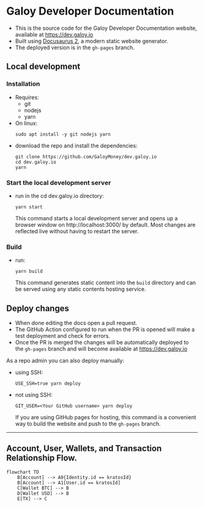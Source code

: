 # Galoy Developer Documentation
* This is the source code for the Galoy Developer Documentation website, available at https://dev.galoy.io
* Built using [Docusaurus 2](https://docusaurus.io/), a modern static website generator.
* The deployed version is in the `gh-pages` branch.

## Local development
### Installation
* Requires:
  * git
  * nodejs
  * yarn
* On linux:
  ```
  sudo apt install -y git nodejs yarn
  ```
* download the repo and install the dependencies:
  ```
  git clone https://github.com/GaloyMoney/dev.galoy.io
  cd dev.galoy.io
  yarn
  ```
### Start the local development server
* run in the cd dev.galoy.io directory:
  ```
  yarn start
  ```
  This command starts a local development server and opens up a browser window on http://localhost:3000/ by default. Most changes are reflected live without having to restart the server.

### Build
* run:
  ```
  yarn build
  ```
  This command generates static content into the `build` directory and can be served using any static contents hosting service.

## Deploy changes
* When done editing the docs open a pull request.
* The GitHub Action configured to run when the PR is opened will make a test deployment and check for errors.
* Once the PR is merged the changes will be automatically deployed to the `gh-pages` branch and will become available at https://dev.galoy.io

As a repo admin you can also deploy manually:
* using SSH:
  ```
  USE_SSH=true yarn deploy
  ```

* not using SSH:
  ```
  GIT_USER=<Your GitHub username> yarn deploy
  ```
  If you are using GitHub pages for hosting, this command is a convenient way to build the website and push to the `gh-pages` branch.

---
Account, User, Wallets, and Transaction Relationship Flow.
---


```mermaid
flowchart TD
    B[Account] --> A0{Identity.id == kratosId}
    B[Account] --> A1[User.id == kratosId]
    C[Wallet BTC] --> B
    D[Wallet USD] --> B
    E[TX] --> C
```
